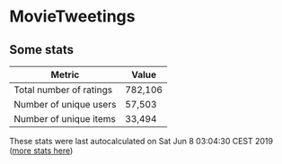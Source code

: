 # MovieTweetings
## Some stats

Metric | Value
--- | ---
Total number of ratings                 | 782,106
Number of unique users                  | 57,503
Number of unique items                  | 33,494
These stats were last autocalculated on Sat Jun 8 03:04:30 CEST 2019  ([more stats here](./stats.md))

